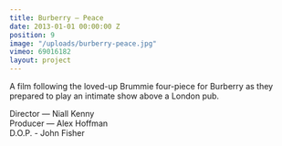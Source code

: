 ```yaml
---
title: Burberry — Peace
date: 2013-01-01 00:00:00 Z
position: 9
image: "/uploads/burberry-peace.jpg"
vimeo: 69016182
layout: project
---
```


A film following the loved-up Brummie four-piece for Burberry as they prepared to play an intimate show above a London pub. 

Director — Niall Kenny  
Producer — Alex Hoffman  
D.O.P. - John Fisher